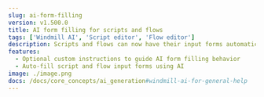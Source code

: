 ```yaml
---
slug: ai-form-filling
version: v1.500.0
title: AI form filling for scripts and flows
tags: ['Windmill AI', 'Script editor', 'Flow editor']
description: Scripts and flows can now have their input forms automatically filled using AI. Enable this feature from your scripts and flows settings.
features:
  - Optional custom instructions to guide AI form filling behavior
  - Auto-fill script and flow input forms using AI
image: ./image.png
docs: /docs/core_concepts/ai_generation#windmill-ai-for-general-help
---
```

